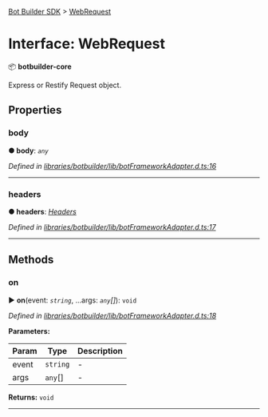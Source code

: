 [Bot Builder SDK](../README.md) > [WebRequest](../interfaces/botbuilder.webrequest.md)



# Interface: WebRequest


:package: **botbuilder-core**

Express or Restify Request object.


## Properties
<a id="body"></a>

###  body

**●  body**:  *`any`* 

*Defined in [libraries/botbuilder/lib/botFrameworkAdapter.d.ts:16](https://github.com/Microsoft/botbuilder-js/blob/57c9ba8/libraries/botbuilder/lib/botFrameworkAdapter.d.ts#L16)*





___

<a id="headers"></a>

###  headers

**●  headers**:  *[Headers](botbuilder.headers.md)* 

*Defined in [libraries/botbuilder/lib/botFrameworkAdapter.d.ts:17](https://github.com/Microsoft/botbuilder-js/blob/57c9ba8/libraries/botbuilder/lib/botFrameworkAdapter.d.ts#L17)*





___


## Methods
<a id="on"></a>

###  on

► **on**(event: *`string`*, ...args: *`any`[]*): `void`



*Defined in [libraries/botbuilder/lib/botFrameworkAdapter.d.ts:18](https://github.com/Microsoft/botbuilder-js/blob/57c9ba8/libraries/botbuilder/lib/botFrameworkAdapter.d.ts#L18)*



**Parameters:**

| Param | Type | Description |
| ------ | ------ | ------ |
| event | `string`   |  - |
| args | `any`[]   |  - |





**Returns:** `void`





___


